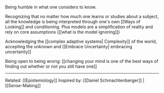 Being humble in what one considers to know.

Recognizing that no matter how much one learns or studies about a subject, all the knowledge is being interpreted through one's own [[Ways of Looking]] and conditioning. Plus models are a simplification of reality and rely on core assumptions ([[what is the model ignoring]])

Acknowledging the [[complex adaptive systems| Complexity]] of the world, accepting the unknown and [[Embrace Uncertainty| embracing uncertainty]]

Being open to being wrong: [[changing your mind is one of the best ways of finding out whether or not you still have one]]

-------------------

Related: [[Epistemiology]]
Inspired by: [[Daniel Schmachtenberger]] | [[Sense-Making]]
